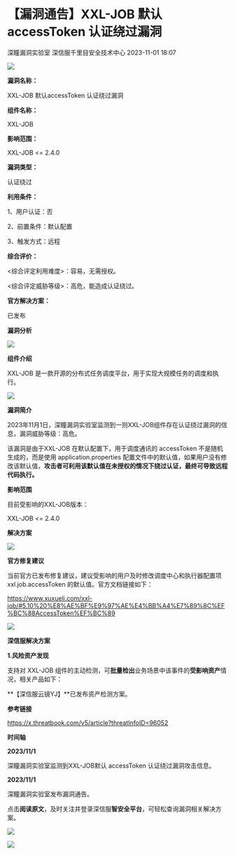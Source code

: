 #  【漏洞通告】XXL-JOB 默认accessToken 认证绕过漏洞   
深瞳漏洞实验室  深信服千里目安全技术中心   2023-11-01 18:07  
  
![](https://mmbiz.qpic.cn/mmbiz_gif/w8NHw6tcQ5zmwMXtJDTOdpPxbCF9B88Lqp5RnkichxBFwcRmBIpdKKia6ib3nvqLTmlXyYDnx9neUX2VEwPdLrnUQ/640?wx_fmt=gif "")  
  
**漏洞名称：**  
  
XXL-JOB 默认accessToken 认证绕过漏洞  
  
**组件名称：**  
  
XXL-JOB  
  
**影响范围：**  
  
XXL-JOB <= 2.4.0  
  
**漏洞类型：**  
  
认证绕过  
  
**利用条件：**  
  
1、用户认证：否  
  
2、前置条件：默认配置  
  
3、触发方式：远程  
  
**综合评价：**  
  
<综合评定利用难度>：容易，无需授权。  
  
<综合评定威胁等级>：高危，能造成认证绕过。  
  
**官方解决方案：**  
  
已发布  
  
  
  
  
  
**漏洞分析**  
  
![](https://mmbiz.qpic.cn/mmbiz_gif/w8NHw6tcQ5zmwMXtJDTOdpPxbCF9B88L6Lx1yiasBxVMM2nTFpd9UGTREGQdcPiaDTZqx6KI338qUgkuQN61o9Qw/640?wx_fmt=gif "")  
  
**组件介绍**  
  
XXL-JOB 是一款开源的分布式任务调度平台，用于实现大规模任务的调度和执行。  
  
![](https://mmbiz.qpic.cn/mmbiz_gif/w8NHw6tcQ5zmwMXtJDTOdpPxbCF9B88L6Lx1yiasBxVMM2nTFpd9UGTREGQdcPiaDTZqx6KI338qUgkuQN61o9Qw/640?wx_fmt=gif "")  
  
**漏洞简介**  
  
2023年11月1日，深瞳漏洞实验室监测到一则XXL-JOB组件存在认证绕过漏洞的信息，漏洞威胁等级：高危。  
  
该漏洞是由于XXL-JOB 在默认配置下，用于调度通讯的 accessToken 不是随机生成的，而是使用 application.properties 配置文件中的默认值，如果用户没有修改该默认值，**攻击者可利用该默认值在未授权的情况下绕过认证，最终可导致远程代码执行。**  
  
  
**影响范围**  
  
目前受影响的XXL-JOB版本：  
  
XXL-JOB <= 2.4.0  
  
  
**解决方案**  
  
![](https://mmbiz.qpic.cn/mmbiz_gif/w8NHw6tcQ5zmwMXtJDTOdpPxbCF9B88L6Lx1yiasBxVMM2nTFpd9UGTREGQdcPiaDTZqx6KI338qUgkuQN61o9Qw/640?wx_fmt=gif "")  
  
**官方修复建议**  
  
  
当前官方已发布修复建议，建议受影响的用户及时修改调度中心和执行器配置项 xxl.job.accessToken 的默认值。官方文档链接如下：  
  
https://www.xuxueli.com/xxl-job/#5.10%20%E8%AE%BF%E9%97%AE%E4%BB%A4%E7%89%8C%EF%BC%88AccessToken%EF%BC%89  
  
![](https://mmbiz.qpic.cn/mmbiz_gif/w8NHw6tcQ5zmwMXtJDTOdpPxbCF9B88L6Lx1yiasBxVMM2nTFpd9UGTREGQdcPiaDTZqx6KI338qUgkuQN61o9Qw/640?wx_fmt=gif "")  
  
**深信服解决方案**  
  
  
**1.风险资产发现**  
  
支持对 XXL-JOB 组件的主动检测，可**批量检出**业务场景中该事件的**受影响资产**情况，相关产品如下：  
  
**【深信服云镜YJ】**已发布资产检测方案。  
  
  
**参考链接**  
  
  
https://x.threatbook.com/v5/article?threatInfoID=96052  
  
  
**时间轴**  
  
  
  
**2023/11/1**  
  
深瞳漏洞实验室监测到XXL-JOB默认 accessToken 认证绕过漏洞攻击信息。  
  
  
**2023/11/1**  
  
深瞳漏洞实验室发布漏洞通告。  
  
点击**阅读原文**，及时关注并登录深信服**智安全平台**，可轻松查询漏洞相关解决方案。  
  
![](https://mmbiz.qpic.cn/mmbiz_png/w8NHw6tcQ5zmwMXtJDTOdpPxbCF9B88Ly2kPl9PIOicTlJbbjcaqibnyWfy8MxhTLibTT2sUaoLndU7V6iaybI3fkQ/640?wx_fmt=png "")  
  
  
![](https://mmbiz.qpic.cn/mmbiz_jpg/w8NHw6tcQ5zmwMXtJDTOdpPxbCF9B88LEBXmQF09icmm7SyTY7u6dsHGWx6lP2Q24WkTIKQXSkVdic0icmX0FYbYA/640?wx_fmt=jpeg "")  
  
  
  
